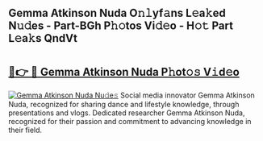 ## Gemma Atkinson Nuda O𝚗𝚕yf𝚊ns L𝚎a𝚔ed N𝚞𝚍es - Part-BGh P𝚑𝚘tos Vi𝚍𝚎o - H𝚘𝚝 Part L𝚎a𝚔s QndVt

# <h2><a href="http://kf6um5.oniu.top/?m=Gemma+Atkinson+Nuda">🔗👉 🔴 Gemma Atkinson Nuda P𝚑ot𝚘𝚜 V𝚒d𝚎o</a></h2>

[![Gemma Atkinson Nuda Nu𝚍e𝚜](https://i.imgur.com/0qMVB7G.gif)](http://kf6um5.oniu.top/?m=Gemma+Atkinson+Nuda)
Social media innovator Gemma Atkinson Nuda, recognized for sharing dance and lifestyle knowledge, through presentations and vlogs. Dedicated researcher Gemma Atkinson Nuda, recognized for their passion and commitment to advancing knowledge in their field.  
